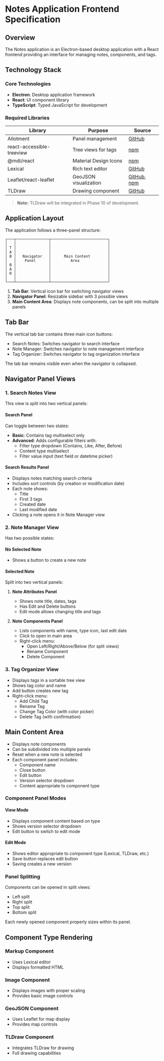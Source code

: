 # Notes Application Frontend Specification

## Overview

The Notes application is an Electron-based desktop application with a React frontend providing an interface for managing notes, components, and tags.

## Technology Stack

### Core Technologies

- **Electron**: Desktop application framework
- **React**: UI component library
- **TypeScript**: Typed JavaScript for development

### Required Libraries

| Library                   | Purpose               | Source                                                                                           |
| ------------------------- | --------------------- | ------------------------------------------------------------------------------------------------ |
| Allotment                 | Panel management      | [GitHub](https://github.com/johnwalley/allotment)                                                |
| react-accessible-treeview | Tree views for tags   | [npm](https://www.npmjs.com/package/react-accessible-treeview)                                   |
| @mdi/react                | Material Design Icons | [npm](https://www.npmjs.com/package/@mdi/react)                                                  |
| Lexical                   | Rich text editor      | [GitHub](https://github.com/facebook/lexical)                                                    |
| Leaflet/react-leaflet     | GeoJSON visualization | [GitHub](https://github.com/Leaflet/Leaflet), [npm](https://www.npmjs.com/package/react-leaflet) |
| TLDraw                    | Drawing component     | [GitHub](https://github.com/tldraw/tldraw)                                                       |

> **Note:** TLDraw will be integrated in Phase 10 of development.

## Application Layout

The application follows a three-panel structure:

```
┌───┬───────────────┬──────────────────────────┐
│   │               │                          │
│ T │               │                          │
│ A │               │                          │
│ B │   Navigator   │      Main Content        │
│   │    Panel      │         Area             │
│ B │               │                          │
│ A │               │                          │
│ R │               │                          │
│   │               │                          │
└───┴───────────────┴──────────────────────────┘
```

1. **Tab Bar**: Vertical icon bar for switching navigator views
2. **Navigator Panel**: Resizable sidebar with 3 possible views
3. **Main Content Area**: Displays note components, can be split into multiple panels

## Tab Bar

The vertical tab bar contains three main icon buttons:

- Search Notes: Switches navigator to search interface
- Note Manager: Switches navigator to note management interface
- Tag Organizer: Switches navigator to tag organization interface

The tab bar remains visible even when the navigator is collapsed.

## Navigator Panel Views

### 1. Search Notes View

This view is split into two vertical panels:

#### Search Panel

Can toggle between two states:

- **Basic**: Contains tag multiselect only
- **Advanced**: Adds configurable filters with:
  - Filter type dropdown (Contains, Like, After, Before)
  - Content type multiselect
  - Filter value input (text field or datetime picker)

#### Search Results Panel

- Displays notes matching search criteria
- Includes sort controls (by creation or modification date)
- Each note shows:
  - Title
  - First 3 tags
  - Created date
  - Last modified date
- Clicking a note opens it in Note Manager view

### 2. Note Manager View

Has two possible states:

#### No Selected Note

- Shows a button to create a new note

#### Selected Note

Split into two vertical panels:

1. **Note Attributes Panel**

   - Shows note title, dates, tags
   - Has Edit and Delete buttons
   - Edit mode allows changing title and tags

2. **Note Components Panel**
   - Lists components with name, type icon, last edit date
   - Click to open in main area
   - Right-click menu:
     - Open Left/Right/Above/Below (for split views)
     - Rename Component
     - Delete Component

### 3. Tag Organizer View

- Displays tags in a sortable tree view
- Shows tag color and name
- Add button creates new tag
- Right-click menu:
  - Add Child Tag
  - Rename Tag
  - Change Tag Color (with color picker)
  - Delete Tag (with confirmation)

## Main Content Area

- Displays note components
- Can be subdivided into multiple panels
- Reset when a new note is selected
- Each component panel includes:
  - Component name
  - Close button
  - Edit button
  - Version selector dropdown
  - Content appropriate to component type

### Component Panel Modes

#### View Mode

- Displays component content based on type
- Shows version selector dropdown
- Edit button to switch to edit mode

#### Edit Mode

- Shows editor appropriate to component type (Lexical, TLDraw, etc.)
- Save button replaces edit button
- Saving creates a new version

### Panel Splitting

Components can be opened in split views:

- Left split
- Right split
- Top split
- Bottom split

Each newly opened component properly sizes within its panel.

## Component Type Rendering

### Markup Component

- Uses Lexical editor
- Displays formatted HTML

### Image Component

- Displays images with proper scaling
- Provides basic image controls

### GeoJSON Component

- Uses Leaflet for map display
- Provides map controls

### TLDraw Component

- Integrates TLDraw for drawing
- Full drawing capabilities
